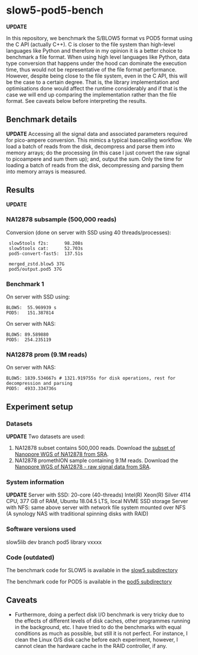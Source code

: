 # slow5-pod5-bench

**UPDATE**

In this repository, we benchmark the S/BLOW5 format vs POD5 format using the C API (actually C++). C is closer to the file system than high-level languages like Python and therefore in my opinion it is a better choice to benchmark a file format. When using high level languages like Python, data type conversion that happens under the hood can dominate the execution time, thus would not be representative of the file format performance. However, despite being close to the file system, even in the C API, this will be the case to a certain degree. That is, the library implementation and optimisations done would affect the runtime considerably and if that is the case we will end up comparing the implementation rather than the file format. See caveats below before interpreting the results.


## Benchmark details

**UPDATE**
Accessing all the signal data and associated parameters required for pico-ampere conversion. This mimics a typical basecalling workflow. We load a batch of reads from the disk, decompress and parse them into memory arrays; do the processing (in this case I just convert the raw signal to picoampere and sum them up); and, output the sum. Only the time for loading a batch of reads from the disk, decompressing and parsing them into memory arrays is measured.



 ## Results

**UPDATE**

 ### NA12878 subsample (500,000 reads)

Conversion (done on server with SSD using 40 threads/processes):
```
 slow5tools f2s:      98.208s
 slow5tools cat:      52.703s
 pod5-convert-fast5:  137.51s

 merged_zstd.blow5 37G
 pod5/output.pod5 37G
  ```

### Benchmark 1

On server with SSD using:
```
BLOW5:  55.969939 s
POD5:   151.387814
```

On server with NAS:
```
BLOW5: 89.589880
POD5:  254.235119
```

### NA12878 prom (9.1M reads)

On server with NAS:
```
BLOW5: 1839.534667s # 1321.919755s for disk operations, rest for decompression and parsing
POD5:  4933.334736s
```

## Experiment setup

### Datasets

**UPDATE**
Two datasets are used:
1. NA12878 subset contains 500,000 reads. Download the [subset of Nanopore WGS of NA12878 from SRA](https://www.ncbi.nlm.nih.gov/sra?linkname=bioproject_sra_all&from_uid=744329).
2. NA12878 promethION sample containing 9.1M reads. Download the [Nanopore WGS of NA12878 - raw signal data from SRA](https://www.ncbi.nlm.nih.gov/sra?linkname=bioproject_sra_all&from_uid=744329).


### System information

**UPDATE**
Server with SSD: 20-core (40-threads) Intel(R) Xeon(R) Silver 4114 CPU, 377 GB of RAM, Ubuntu 18.04.5 LTS, local NVME SSD storage
Server with NFS: same above server with  network file system mounted over NFS (A synology NAS with traditional spinning disks with RAID)



### Software versions used

slow5lib dev branch
pod5 library vxxxx


### Code (outdated)

The benchmark code for SLOW5 is available in the [slow5 subdirectory](slow5/README.md)

The benchmark code for POD5 is available in the [pod5 subdirectory](pod5/README.md)


 ## Caveats


- Furthermore, doing a perfect disk I/O benchmark is very tricky due to the effects of different levels of disk caches, other programmes running in the background, etc. I have tried to do the benchmarks with equal conditions as much as possible, but still it is not perfect. For instance, I clean the Linux O/S disk cache before each experiment, however, I cannot clean the hardware cache in the RAID controller, if any.


